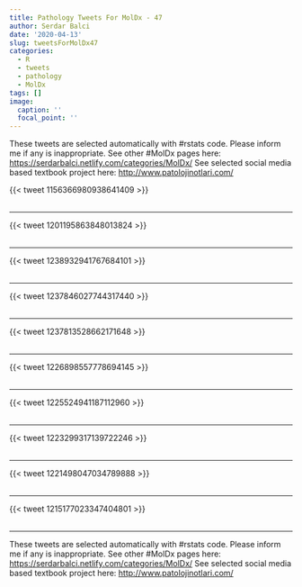 ```yaml
---
title: Pathology Tweets For MolDx - 47
author: Serdar Balci
date: '2020-04-13'
slug: tweetsForMolDx47
categories:
  - R
  - tweets
  - pathology
  - MolDx
tags: []
image:
  caption: ''
  focal_point: ''
---
```



These tweets are selected automatically with #rstats code. Please inform me if any is inappropriate.
See other #MolDx pages here: https://serdarbalci.netlify.com/categories/MolDx/ 
See selected social media based textbook project here: http://www.patolojinotlari.com/

{{< tweet 1156366980938641409 >}}
<br>
<br>
<hr>
{{< tweet 1201195863848013824 >}}
<br>
<br>
<hr>
{{< tweet 1238932941767684101 >}}
<br>
<br>
<hr>
{{< tweet 1237846027744317440 >}}
<br>
<br>
<hr>
{{< tweet 1237813528662171648 >}}
<br>
<br>
<hr>
{{< tweet 1226898557778694145 >}}
<br>
<br>
<hr>
{{< tweet 1225524941187112960 >}}
<br>
<br>
<hr>
{{< tweet 1223299317139722246 >}}
<br>
<br>
<hr>
{{< tweet 1221498047034789888 >}}
<br>
<br>
<hr>
{{< tweet 1215177023347404801 >}}
<br>
<br>
<hr>


These tweets are selected automatically with #rstats code. Please inform me if any is inappropriate.
See other #MolDx pages here: https://serdarbalci.netlify.com/categories/MolDx/ 
See selected social media based textbook project here: http://www.patolojinotlari.com/
